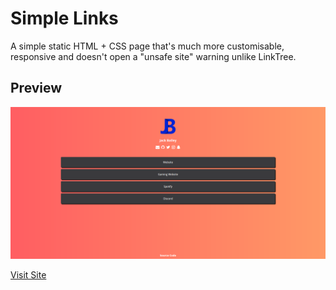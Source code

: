 # Simple Links
A simple static HTML + CSS page that's much more customisable, responsive and doesn't open a "unsafe site" warning unlike LinkTree.

## Preview
![alt text](https://raw.githubusercontent.com/jack-bailey/Simple-Links/main/images/simplelinks.png)

[Visit Site](https://jackb.link)
